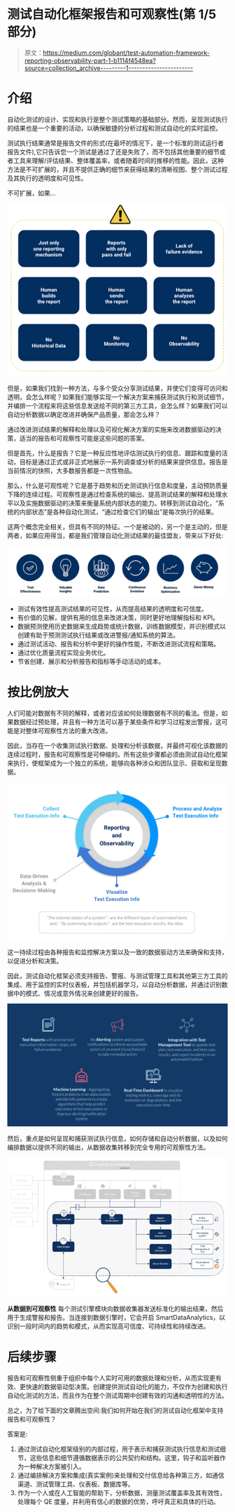 # 测试自动化框架报告和可观察性(第 1/5 部分)

> 原文：<https://medium.com/globant/test-automation-framework-reporting-observability-part-1-b1114f4548ea?source=collection_archive---------1----------------------->

# 介绍

自动化测试的设计、实现和执行是整个测试策略的基础部分。然而，呈现测试执行的结果也是一个重要的活动，以确保敏捷的分析过程和测试自动化的实时监控。

测试执行结果通常是报告文件的形式(在最坏的情况下，是一个标准的测试运行者报告文件),它只告诉您一个测试是通过了还是失败了，而不包括其他重要的细节或者工具来理解/评估结果、整体覆盖率，或者随着时间的推移的性能。因此，这种方法是不可扩展的，并且不提供正确的细节来获得结果的清晰视图、整个测试过程及其执行的透明度和可见性。

不可扩展，如果…

![](img/011077fc164ad55e6162d310360f6402.png)

但是，如果我们找到一种方法，与多个受众分享测试结果，并使它们变得可访问和透明，会怎么样呢？如果我们能够实现一个解决方案来捕获测试执行和测试细节，并编排一个流程来将这些信息发送给不同的第三方工具，会怎么样？如果我们可以自动分析数据以确定改进并确保产品质量，那会怎么样？

通过改进测试结果的解释和处理以及可视化解决方案的实施来改进数据驱动的决策，适当的报告和可观察性可能是这些问题的答案。

但是首先，什么是报告？它是一种反应性地评估测试执行的信息、跟踪和度量的活动，目标是通过正式或非正式地展示一系列调查或分析的结果来提供信息。报告是当前情况的快照，大多数报告都是一次性物品。

那么，什么是可观性呢？它是基于趋势和历史测试执行信息和度量，主动预防质量下降的连续过程。可观察性是通过检查系统的输出、提高测试结果的解释和处理水平以及实施数据驱动的决策来衡量系统内部状态的能力。转移到测试自动化，“系统的内部状态”是各种自动化测试，“通过检查它们的输出”是每次执行的结果。

这两个概念完全相关，但具有不同的特征。一个是被动的，另一个是主动的，但是两者，如果应用得当，都是我们管理自动化测试结果的最佳盟友，带来以下好处:

![](img/2589c4893e4141f1ffecdb2855ce6403.png)

*   测试有效性提高测试结果的可见性，从而提高结果的透明度和可信度。
*   有价值的见解，提供有用的信息来改进决策，同时更好地理解指标和 KPI。
*   数据预测使用历史数据来生成趋势或统计数据，训练数据模型，并识别模式以创建有助于预测测试执行结果或改进警报/通知系统的算法。
*   通过测试活动、报告和分析中更好的操作性能，不断改进测试流程和策略。
*   通过优化质量流程实现业务优化。
*   节省创建、展示和分析报告和指标等手动活动的成本。

# 按比例放大

人们可能对数据有不同的解释，或者对应该如何处理数据有不同的看法。但是，如果数据经过预处理，并且有一种方法可以基于某些条件和学习过程发出警报，这可能是对整体可观察性方法的重大改进。

因此，当存在一个收集测试执行数据、处理和分析该数据，并最终可视化该数据的连续过程时，报告和可观察性是可伸缩的。所有这些步骤都必须由测试自动化框架来执行，使框架成为一个独立的系统，能够向各种涉众和团队显示、获取和呈现数据。

![](img/77105bc74c49f320bcdd1ac69b125714.png)

这一持续过程由各种报告和监控解决方案以及一致的数据驱动方法来确保和支持，以促进分析和决策。

因此，测试自动化框架必须支持报告、警报、与测试管理工具和其他第三方工具的集成、用于监控的实时仪表板，并包括机器学习，以自动分析数据，并通过识别数据中的模式、情况或意外情况来创建更好的报告。

![](img/d61eaf629e0fe6e53238484758500b8a.png)

然后，重点是如何呈现和捕获测试执行信息，如何存储和自动分析数据，以及如何编排数据以提供不同的输出，从数据收集转移到完全专用的可观察性方法。

![](img/aca06642fa841272b291ac7aeb730e03.png)

**从数据到可观察性** 每个测试引擎模块向数据收集器发送标准化的输出结果，然后用于生成警报和报告。当连接到数据引擎时，它会开启 SmartDataAnalytics，以识别一段时间内的趋势和模式，从而实现高可信度、可持续性和持续改进。

# 后续步骤

报告和可观察性侧重于组织中每个人实时可用的数据处理和分析，从而实现更有效、更快速的数据驱动型决策。创建提供测试自动化的能力，不仅作为创建和执行自动化测试的方法，而且作为在整个测试周期中创建有效的沟通和透明性的方法。

总之，为了给下面的文章腾出空间:我们如何开始在我们的测试自动化框架中支持报告和可观察性？

答案是:

1.  通过测试自动化框架级别的内部过程，用于表示和捕获测试执行信息和测试细节，这些信息和细节遵循数据表示的公共契约和结构。这里，钩子和监听器作为一种解决方案被引入。
2.  通过编排解决方案和集成(真实案例)来处理和交付信息给各种第三方，如通信渠道、测试管理工具、仪表板、数据库等。
3.  作为一个人或在人工智能的帮助下，分析数据，测量测试覆盖率及其有效性，处理每个 QE 度量，并利用有信心的数据的优势，呼吁真正和具体的行动。